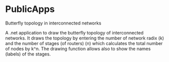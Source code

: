 # PublicApps
Butterfly topology in interconnected networks

A .net application to draw the butterfly topology of interconnected networks. 
It draws the topology by entering the number of network radix (k) and the number of stages (of routers) (n) which calculates the total number of nodes by k^n. 
The drawing function allows also to show the names (labels) of the stages.
